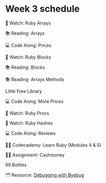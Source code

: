 # Week 3 schedule

🎥 Watch: Ruby Arrays

📚 Reading: Arrays

💻 Code Along: Prices

🎥 Watch: Ruby Blocks

📚 Reading: Blocks

📚 Reading: Arrays Methods

Little Free Library

💻 Code Along: More Prices

🎥 Watch: Ruby Procs

🎥 Watch: Ruby Hashes

💻 Code Along: Reviews

✍🏽 Codecademy: Learn Ruby (Modules 4 & 5)

✍🏽 Assignment: Cashmoney

99 Bottles

🗂️ Resource: [Debugging with Byebug](https://github.com/richardtshop/support-zoom-dev2020/blob/main/Week_2/Byebug.md)
